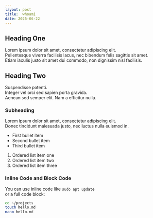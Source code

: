 ```yaml
---
layout: post
title:  whoami
date: 2025-06-22
---
```


## Heading One

Lorem ipsum dolor sit amet, consectetur adipiscing elit.  
Pellentesque viverra facilisis lacus, nec bibendum felis sagittis sit amet.  
Etiam iaculis justo sit amet dui commodo, non dignissim nisl facilisis.

## Heading Two

Suspendisse potenti.  
Integer vel orci sed sapien porta gravida.  
Aenean sed semper elit. Nam a efficitur nulla.

### Subheading

Lorem ipsum dolor sit amet, consectetur adipiscing elit.  
Donec tincidunt malesuada justo, nec luctus nulla euismod in.

- First bullet item
- Second bullet item
- Third bullet item

1. Ordered list item one
2. Ordered list item two
3. Ordered list item three

### Inline Code and Block Code

You can use inline code like `sudo apt update`  
or a full code block:

```bash
cd ~/projects
touch hello.md
nano hello.md



